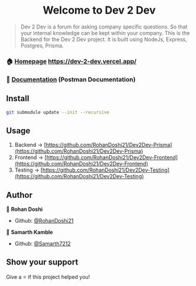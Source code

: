 <h1 align="center">Welcome to Dev 2 Dev</h1>

> Dev 2 Dev is a forum for asking company specific questions. So that your internal knowledge can be kept within your company.
> This is the Backend for the Dev 2 Dev project. It is built using NodeJs, Express, Postgres, Prisma.

### 🏠 [Homepage](https://dev-2-dev.vercel.app/) https://dev-2-dev.vercel.app/

###  📘 [Documentation](https://documenter.getpostman.com/view/19071589/2s93sc5sex#7cdd83a5-ef2e-493f-9936) (Postman Documentation)

## Install

```sh
git submodule update --init --recursive
```

## Usage

1. Backend -> [https://github.com/RohanDoshi21/Dev2Dev-Prisma](https://github.com/RohanDoshi21/Dev2Dev-Prisma)
2. Frontend -> [https://github.com/RohanDoshi21/Dev2Dev-Frontend](https://github.com/RohanDoshi21/Dev2Dev-Frontend)
3. Testing -> [https://github.com/RohanDoshi21/Dev2Dev-Testing](https://github.com/RohanDoshi21/Dev2Dev-Testing)

## Author

👤 **Rohan Doshi**

* Github: [@RohanDoshi21](https://github.com/RohanDoshi21)

👤 **Samarth Kamble**

* Github: [@Samarth7212](https://github.com/Samarth7212)

## Show your support

Give a ⭐️ if this project helped you!